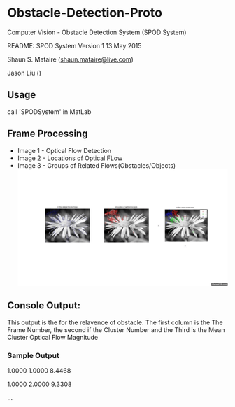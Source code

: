 # Obstacle-Detection-Proto
Computer Vision - Obstacle Detection System (SPOD System)

README: SPOD System   Version 1                13 May 2015

Shaun S. Mataire (shaun.mataire@live.com)

Jason Liu ()

## Usage
call 'SPODSystem' in MatLab

## Frame Processing

+ Image 1 - Optical Flow Detection
+ Image 2 - Locations of Optical FLow
+ Image 3 - Groups of Related Flows(Obstacles/Objects)
![Frame Proccesing"](aaaa.gif)
## Console Output: 
This output is the for the relavence of obstacle.
The first column is the The Frame Number, the second if the Cluster
Number and the Third is the Mean Cluster Optical Flow Magnitude

### Sample Output
1.0000    1.0000    8.4468

1.0000    2.0000    9.3308

...

